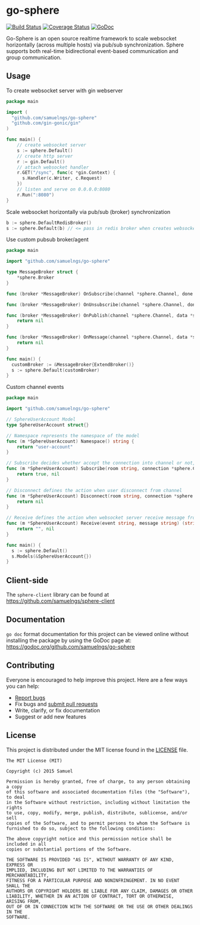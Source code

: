 # go-sphere

[![Build Status](https://travis-ci.org/samuelngs/go-sphere.svg?branch=master)](https://travis-ci.org/samuelngs/go-sphere)
[![Coverage Status](https://coveralls.io/repos/samuelngs/go-sphere/badge.svg?branch=master&service=github)](https://coveralls.io/github/samuelngs/go-sphere?branch=master)
[![GoDoc](https://godoc.org/github.com/samuelngs/go-sphere?status.svg)](https://godoc.org/github.com/samuelngs/go-sphere)

Go-Sphere is an open source realtime framework to scale websocket horizontally (across multiple hosts) via pub/sub  synchronization. Sphere supports both real-time bidirectional event-based communication and group communication.

## Usage

To create websocket server with gin webserver
```go
package main

import (
  "github.com/samuelngs/go-sphere"
  "github.com/gin-gonic/gin"
)

func main() {
    // create websocket server
    s := sphere.Default()
    // create http server
    r := gin.Default()
    // attach websocket handler
    r.GET("/sync", func(c *gin.Context) {
      s.Handler(c.Writer, c.Request)
    })
    // listen and serve on 0.0.0.0:8080
    r.Run(":8080") 
}
```

Scale websocket horizontally via pub/sub (broker) synchronization 
```go
b := sphere.DefaultRedisBroker()
s := sphere.Default(b) // <= pass in redis broker when creates websocket server
```

Use custom pubsub broker/agent
```go
package main

import "github.com/samuelngs/go-sphere"

type MessageBroker struct {
	*sphere.Broker
}

func (broker *MessageBroker) OnSubscribe(channel *sphere.Channel, done chan<- sphere.IError) { }

func (broker *MessageBroker) OnUnsubscribe(channel *sphere.Channel, done chan<- sphere.IError) { }

func (broker *MessageBroker) OnPublish(channel *sphere.Channel, data *sphere.Packet) error {
	return nil
}

func (broker *MessageBroker) OnMessage(channel *sphere.Channel, data *sphere.Packet) error {
	return nil
}

func main() {
  customBroker := &MessageBroker{ExtendBroker()}
  s := sphere.Default(customBroker)
}
```

Custom channel events
```go
package main

import "github.com/samuelngs/go-sphere"

// SphereUserAccount Model
type SphereUserAccount struct{}

// Namespace represents the namespace of the model
func (m *SphereUserAccount) Namespace() string {
	return "user-account"
}

// Subscribe decides whether accept the connection into channel or not, return true => accept, false => reject
func (m *SphereUserAccount) Subscribe(room string, connection *sphere.Connection) (bool, sphere.IError) {
	return true, nil
}

// Disconnect defines the action when user disconnect from channel
func (m *SphereUserAccount) Disconnect(room string, connection *sphere.Connection) sphere.IError {
	return nil
}

// Receive defines the action when websocket server receive message from user in this channel
func (m *SphereUserAccount) Receive(event string, message string) (string, sphere.IError) {
	return "", nil
}

func main() {
  s := sphere.Default()
  s.Models(&SphereUserAccount{})
}

```

## Client-side

The `sphere-client` library can be found at https://github.com/samuelngs/sphere-client

## Documentation

`go doc` format documentation for this project can be viewed online without installing the package by using the GoDoc page at: https://godoc.org/github.com/samuelngs/go-sphere

## Contributing

Everyone is encouraged to help improve this project. Here are a few ways you can help:

- [Report bugs](https://github.com/samuelngs/go-sphere/issues)
- Fix bugs and [submit pull requests](https://github.com/samuelngs/go-sphere/pulls)
- Write, clarify, or fix documentation
- Suggest or add new features

## License ##

This project is distributed under the MIT license found in the [LICENSE](./LICENSE)
file.

```
The MIT License (MIT)

Copyright (c) 2015 Samuel

Permission is hereby granted, free of charge, to any person obtaining a copy
of this software and associated documentation files (the "Software"), to deal
in the Software without restriction, including without limitation the rights
to use, copy, modify, merge, publish, distribute, sublicense, and/or sell
copies of the Software, and to permit persons to whom the Software is
furnished to do so, subject to the following conditions:

The above copyright notice and this permission notice shall be included in all
copies or substantial portions of the Software.

THE SOFTWARE IS PROVIDED "AS IS", WITHOUT WARRANTY OF ANY KIND, EXPRESS OR
IMPLIED, INCLUDING BUT NOT LIMITED TO THE WARRANTIES OF MERCHANTABILITY,
FITNESS FOR A PARTICULAR PURPOSE AND NONINFRINGEMENT. IN NO EVENT SHALL THE
AUTHORS OR COPYRIGHT HOLDERS BE LIABLE FOR ANY CLAIM, DAMAGES OR OTHER
LIABILITY, WHETHER IN AN ACTION OF CONTRACT, TORT OR OTHERWISE, ARISING FROM,
OUT OF OR IN CONNECTION WITH THE SOFTWARE OR THE USE OR OTHER DEALINGS IN THE
SOFTWARE.
```
